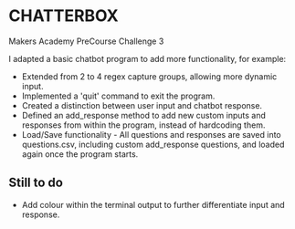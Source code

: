 CHATTERBOX
==========

Makers Academy PreCourse Challenge 3

I adapted a basic chatbot program to add more functionality, for example:
* Extended from 2 to 4 regex capture groups, allowing more dynamic input.
* Implemented a 'quit' command to exit the program.
* Created a distinction between user input and chatbot response.
* Defined an add_response method to add new custom inputs and responses from within the program, instead of hardcoding them.
* Load/Save functionality - All questions and responses are saved into questions.csv, including custom add_response questions, and loaded again once the program starts.

Still to do
-----------

* Add colour within the terminal output to further differentiate input and response.
